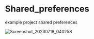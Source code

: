 # Shared_preferences
example project shared preferences

![Screenshot_20230718_040258](https://github.com/EslamMohamedAbdelmaqsoud/Shared_preferences/assets/116503852/16b5c623-e006-4fda-9fb5-4159058ff5ed)

